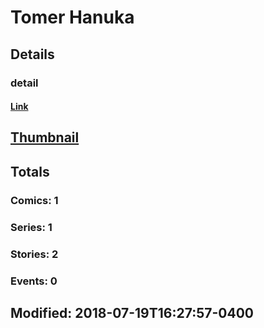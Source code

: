 # Tomer  Hanuka 
## Details
### detail
#### [Link](http://marvel.com/comics/creators/7654/tomer_hanuka?utm_campaign=apiRef&utm_source=225578a89fc76f3d20fbffda5d17a88d)
## [Thumbnail](http://i.annihil.us/u/prod/marvel/i/mg/b/40/image_not_available.jpg)
## Totals
### Comics: 1
### Series: 1
### Stories: 2
### Events: 0
## Modified: 2018-07-19T16:27:57-0400